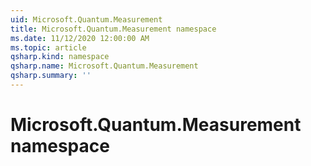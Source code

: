 ```yaml
---
uid: Microsoft.Quantum.Measurement
title: Microsoft.Quantum.Measurement namespace
ms.date: 11/12/2020 12:00:00 AM
ms.topic: article
qsharp.kind: namespace
qsharp.name: Microsoft.Quantum.Measurement
qsharp.summary: ''
---
```


# Microsoft.Quantum.Measurement namespace



